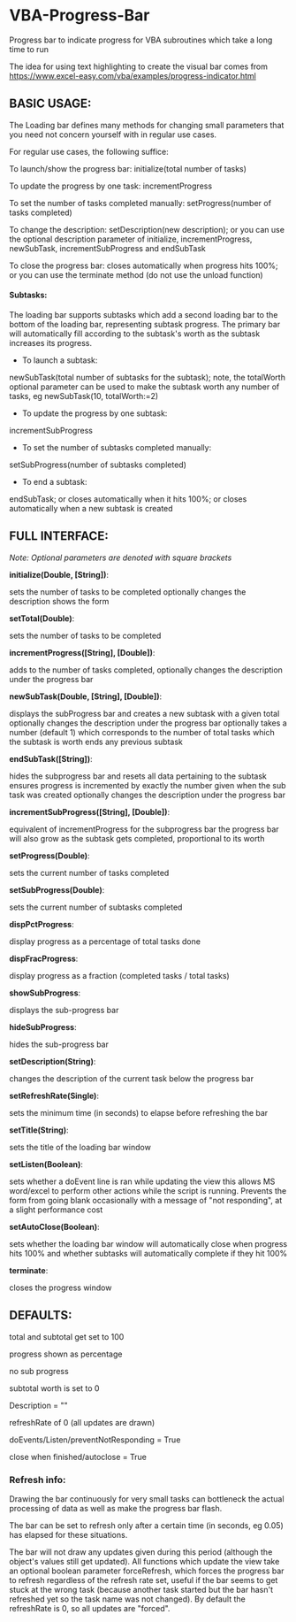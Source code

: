 # VBA-Progress-Bar
Progress bar to indicate progress for VBA subroutines which take a long time to run

The idea for using text highlighting to create the visual bar comes from https://www.excel-easy.com/vba/examples/progress-indicator.html

## BASIC USAGE:

 The Loading bar defines many methods for changing small parameters that you need not concern yourself with in regular use cases.
 
 For regular use cases, the following suffice:

 To launch/show the progress bar:                      initialize(total number of tasks)
 
 To update the progress by one task:                   incrementProgress
 
 To set the number of tasks completed manually:        setProgress(number of tasks completed)
 
 To change the description:                            setDescription(new description); or you can use the optional description parameter of initialize, incrementProgress, newSubTask, incrementSubProgress and endSubTask
 
 To close the progress bar:                            closes automatically when progress hits 100%; or you can use the terminate method (do not use the unload function)


 
 #### Subtasks:
 
 The loading bar supports subtasks which add a second loading bar to the bottom of the loading bar, representing subtask progress. The primary bar will automatically fill according to the subtask's worth as the subtask increases its progress.

+ To launch a subtask:                                  

 newSubTask(total number of subtasks for the subtask); note, the totalWorth optional parameter can be used to make the subtask worth any number of tasks, eg newSubTask(10, totalWorth:=2)
 
+ To update the progress by one subtask:                

 incrementSubProgress
 
+ To set the number of subtasks completed manually:    

 setSubProgress(number of subtasks completed)
 
+ To end a subtask:                                    

 endSubTask; or closes automatically when it hits 100%; or closes automatically when a new subtask is created


## FULL INTERFACE:

*Note: Optional parameters are denoted with square brackets* 

 **initialize(Double, [String])**:
 
   sets the number of tasks to be completed
                         optionally changes the description
                         shows the form

 **setTotal(Double)**:
 
   sets the number of tasks to be completed

 **incrementProgress([String], [Double])**:
 
   adds to the number of tasks completed,
                         optionally changes the description under the progress bar

 **newSubTask(Double, [String], [Double])**:
 
   displays the subProgress bar and creates a new subtask with a given total
                         optionally changes the description under the progress bar
                         optionally takes a number (default 1) which corresponds to the number of total tasks which the subtask is worth
                         ends any previous subtask

 **endSubTask([String])**:   
 
   hides the subprogress bar and resets all data pertaining to the subtask
                         ensures progress is incremented by exactly the number given when the sub task was created
                         optionally changes the description under the progress bar

 **incrementSubProgress([String], [Double])**:
 
   equivalent of incrementProgress for the subprogress bar
                         the progress bar will also grow as the subtask gets completed, proportional to its worth

 **setProgress(Double)**:
 
 sets the current number of tasks completed

 **setSubProgress(Double)**:
  
  sets the current number of subtasks completed

 **dispPctProgress**:        
 
 display progress as a percentage of total tasks done

 **dispFracProgress**:
 
 display progress as a fraction (completed tasks / total tasks)

 **showSubProgress**:
 
 displays the sub-progress bar

 **hideSubProgress**:        
 
 hides the sub-progress bar

 **setDescription(String)**:
 
 changes the description of the current task below the progress bar

 **setRefreshRate(Single)**: 
 
 sets the minimum time (in seconds) to elapse before refreshing the bar

 **setTitle(String)**:
 
 sets the title of the loading bar window

 **setListen(Boolean)**:
 
 sets whether a doEvent line is ran while updating the view
                         this allows MS word/excel to perform other actions while the script is running. Prevents the form from going blank occasionally with a message of "not responding", at a slight performance cost

 **setAutoClose(Boolean)**:  
 
 sets whether the loading bar window will automatically close when progress hits 100%
                         and whether subtasks will automatically complete if they hit 100%

 **terminate**:
 
 closes the progress window


## DEFAULTS:

 total and subtotal get set to 100
 
 progress shown as percentage
 
 no sub progress
 
 subtotal worth is set to 0
 
 Description = ""
 
 refreshRate of 0 (all updates are drawn)
 
 doEvents/Listen/preventNotResponding = True
 
 close when finished/autoclose = True


 ### Refresh info:
 Drawing the bar continuously for very small tasks can bottleneck the actual processing of data as well as make the progress bar flash.
 
 The bar can be set to refresh only after a certain time (in seconds, eg 0.05) has elapsed for these situations.
 
 The bar will not draw any updates given during this period (although the object's values still get updated).
 All functions which update the view take an optional boolean parameter forceRefresh, which forces the progress bar to refresh regardless of the refresh rate set, useful if the bar seems to get stuck at the wrong task (because another task started but the bar hasn't refreshed yet so the task name was not changed). By default the refreshRate is 0, so all updates are "forced".
